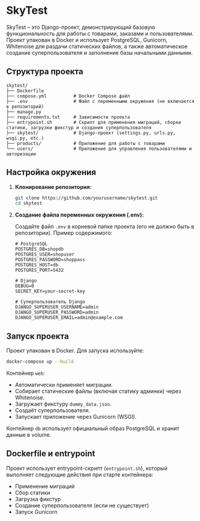 
# SkyTest

SkyTest – это Django-проект, демонстрирующий базовую функциональность для работы с товарами, заказами и пользователями. 
Проект упакован в Docker и использует PostgreSQL, Gunicorn, Whitenoise для раздачи статических файлов,
а также автоматическое создание суперпользователя и заполнение базы начальными данными.

## Структура проекта

```
skytest/
├── Dockerfile
├── compose.yml          # Docker Compose файл
├── .env                 # Файл с переменными окружения (не включается в репозиторий)
├── manage.py
├── requirements.txt     # Зависимости проекта
├── entrypoint.sh        # Скрипт для применения миграций, сборки статики, загрузки фикстур и создания суперпользователя
├── skytest/             # Django-проект (settings.py, urls.py, wsgi.py, etc.)
├── products/            # Приложение для работы с товарами
└── users/               # Приложение для управления пользователями и авторизации
```


## Настройка окружения

1. **Клонирование репозитория:**

   ```bash
   git clone https://github.com/yourusername/skytest.git
   cd skytest
   ```

2. **Создание файла переменных окружения (.env):**

   Создайте файл `.env` в корневой папке проекта (его не должно быть в репозитории). Пример содержимого:

   ```env
   # PostgreSQL
   POSTGRES_DB=shopdb
   POSTGRES_USER=shopuser
   POSTGRES_PASSWORD=shoppass
   POSTGRES_HOST=db
   POSTGRES_PORT=5432

   # Django
   DEBUG=0
   SECRET_KEY=your-secret-key

   # Суперпользователь Django
   DJANGO_SUPERUSER_USERNAME=admin
   DJANGO_SUPERUSER_PASSWORD=admin
   DJANGO_SUPERUSER_EMAIL=admin@example.com
   ```

## Запуск проекта

Проект упакован в Docker. Для запуска используйте:

```bash
docker-compose up --build
```

Контейнер `web`:
- Автоматически применяет миграции.
- Собирает статические файлы (включая статику админки) через Whitenoise.
- Загружает фикстуру `dummy_data.json`.
- Создаёт суперпользователя.
- Запускает приложение через Gunicorn (WSGI).

Контейнер `db` использует официальный образ PostgreSQL и хранит данные в volume.


## Dockerfile и entrypoint

Проект использует  entrypoint-скрипт (`entrypoint.sh`), который выполняет следующие действия при старте контейнера:
- Применение миграций
- Сбор статики
- Загрузка фикстур
- Создание суперпользователя (если не существует)
- Запуск Gunicorn
